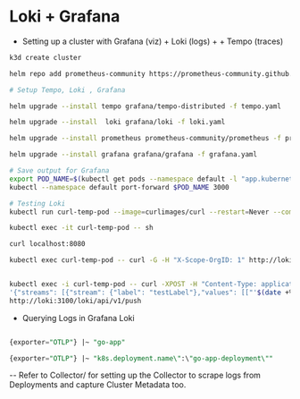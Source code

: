 # Loki + Grafana

- Setting up a cluster with Grafana (viz) + Loki (logs) +  + Tempo (traces)

```bash
k3d create cluster 

helm repo add prometheus-community https://prometheus-community.github.io/helm-charts

# Setup Tempo, Loki , Grafana

helm upgrade --install tempo grafana/tempo-distributed -f tempo.yaml

helm upgrade --install  loki grafana/loki -f loki.yaml

helm upgrade --install prometheus prometheus-community/prometheus -f prometheus.yaml

helm upgrade --install grafana grafana/grafana -f grafana.yaml

# Save output for Grafana
export POD_NAME=$(kubectl get pods --namespace default -l "app.kubernetes.io/name=grafana,app.kubernetes.io/instance=grafana" -o jsonpath="{.items[0].metadata.name}")
kubectl --namespace default port-forward $POD_NAME 3000

# Testing Loki 
kubectl run curl-temp-pod --image=curlimages/curl --restart=Never --command -- sleep infinity

kubectl exec -it curl-temp-pod -- sh

curl localhost:8080

kubectl exec curl-temp-pod -- curl -G -H "X-Scope-OrgID: 1" http://loki:3100/loki/api/v1/query --data-urlencode 'query={label="testLabel"}'


kubectl exec -i curl-temp-pod -- curl -XPOST -H "Content-Type: application/json" -H "X-Scope-OrgID: 1" --data \
'{"streams": [{"stream": {"label": "testLabel"},"values": [["'$(date +%s%N)'", "This is a test log message"]] }] }' \
http://loki:3100/loki/api/v1/push

```

- Querying Logs in Grafana Loki

```sql

{exporter="OTLP"} |~ "go-app"

{exporter="OTLP"} |~ "k8s.deployment.name\":\"go-app-deployment\""

```

-- Refer to Collector/ for setting up the Collector to scrape logs from Deployments and capture Cluster Metadata too.


